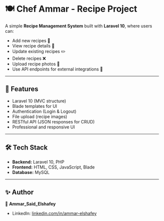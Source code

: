 # 🍽️ Chef Ammar - Recipe Project

A simple **Recipe Management System** built with **Laravel 10**, where users can:
- Add new recipes 📝
- View recipe details 📖
- Update existing recipes ✏️
- Delete recipes ❌
- Upload recipe photos 📸
- Use API endpoints for external integrations 🔗

---

## 🚀 Features
- Laravel 10 (MVC structure)
- Blade templates for UI
- Authentication (Login & Logout)
- File upload (recipe images)
- RESTful API (JSON responses for CRUD)
- Professional and responsive UI

---

## 🛠️ Tech Stack
- **Backend:** Laravel 10, PHP  
- **Frontend:**  HTML, CSS, JavaScript, Blade 
- **Database:** MySQL  

---

## ✨ Author
👤 **Ammar_Said_Elshafey**  
- LinkedIn: [linkedin.com/in/ammar-elshafey](https://www.linkedin.com/in/ammar-elshafey)  
